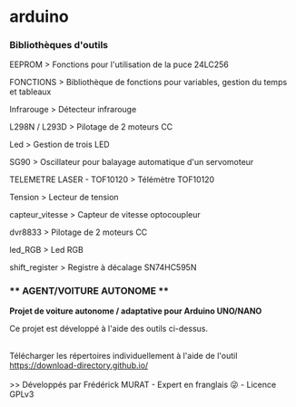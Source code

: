 <H1>arduino</H1>

<h3>Bibliothèques d'outils</h3>

<p>EEPROM > Fonctions pour l'utilisation de la puce 24LC256
  
FONCTIONS > Bibliothèque de fonctions pour variables, gestion du temps et tableaux

Infrarouge > Détecteur infrarouge

L298N / L293D > Pilotage de 2 moteurs CC

Led > Gestion de trois LED

SG90 > Oscillateur pour balayage automatique d'un servomoteur</p>

TELEMETRE LASER - TOF10120 > Télémètre TOF10120

Tension > Lecteur de tension 

capteur_vitesse > Capteur de vitesse optocoupleur

dvr8833 > Pilotage de 2 moteurs CC 

led_RGB > Led RGB

shift_register > Registre à décalage SN74HC595N

<H3>** AGENT/VOITURE AUTONOME **</H3>

<p><b>Projet de voiture autonome / adaptative pour Arduino UNO/NANO</b></p>

<p>Ce projet est développé à l'aide des outils ci-dessus.</p>

<br>
Télécharger les répertoires individuellement à l'aide de l'outil <a href="https://download-directory.github.io/">https://download-directory.github.io/</a>
<br>
<br>
>> Développés par Frédérick MURAT - Expert en franglais &#128540; - Licence GPLv3
